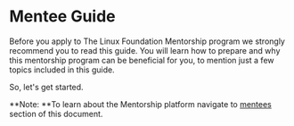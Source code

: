 # Mentee Guide

Before you apply to The Linux Foundation Mentorship program we strongly recommend you to read this guide. You will learn how to prepare and why this mentorship program can be beneficial for you, to mention just a few topics included in this guide.

So, let's get started.

**Note: **To learn about the Mentorship platform navigate to [mentees](../mentees/) section of this document.
